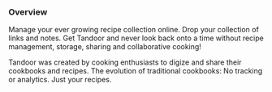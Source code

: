 ### Overview

Manage your ever growing recipe collection online. Drop your collection of links and notes.
Get Tandoor and never look back onto a time without recipe management, storage, sharing and collaborative cooking!

Tandoor was created by cooking enthusiasts to digize and share their cookbooks and recipes.
The evolution of traditional cookbooks: 
No tracking or analytics.
Just your recipes.

